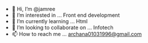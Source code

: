 - 👋 Hi, I’m @jamree
- 👀 I’m interested in ... Front end development
- 🌱 I’m currently learning ... Html
- 💞️ I’m looking to collaborate on ... Infotech
- 📫 How to reach me ...  archana01031996@gmail.com

<!---
jamree/jamree is a ✨ special ✨ repository because its `README.md` (this file) appears on your GitHub profile.
You can click the Preview link to take a look at your changes.
--->
